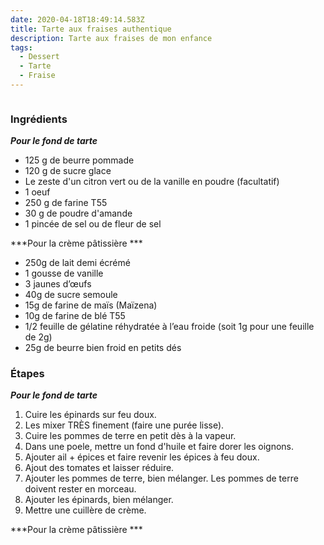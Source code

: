 ```yaml
---
date: 2020-04-18T18:49:14.583Z
title: Tarte aux fraises authentique
description: Tarte aux fraises de mon enfance
tags:
  - Dessert
  - Tarte
  - Fraise
---
```

![]()

### Ingrédients

***Pour le fond de tarte***

* 125 g de beurre pommade
* 120 g de sucre glace
* Le zeste d'un citron vert ou de la vanille en poudre (facultatif)
* 1 oeuf
* 250 g de farine T55
* 30 g de poudre d'amande
* 1 pincée de sel ou de fleur de sel


***Pour la crème pâtissière ***

* 250g de lait demi écrémé
* 1 gousse de vanille
* 3 jaunes d’œufs
* 40g de sucre semoule
* 15g de farine de maïs (Maïzena)
* 10g de farine de blé T55
* 1/2 feuille de gélatine réhydratée à l’eau froide (soit 1g pour une feuille de 2g)
* 25g de beurre bien froid en petits dés



### Étapes
***Pour le fond de tarte***

1. Cuire les épinards sur feu doux.
2. Les mixer TRÈS finement (faire une purée lisse).
3. Cuire les pommes de terre en petit dès à la vapeur.
4. Dans une poele, mettre un fond d'huile et faire dorer les oignons.
5. Ajouter ail + épices et faire revenir les épices à feu doux.
6. Ajout des tomates et laisser réduire.
7. Ajouter les pommes de terre, bien mélanger. Les pommes de terre doivent rester en morceau.
8. Ajouter les épinards, bien mélanger.
9. Mettre une cuillère de crème.

***Pour la crème pâtissière ***
